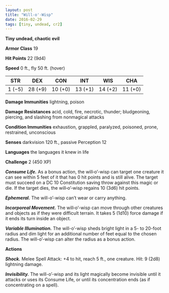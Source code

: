 ```yaml
---
layout: post
title: "Will-o'-Wisp"
date: 2016-02-29
tags: [tiny, undead, cr2]
---
```


**Tiny undead, chaotic evil**

**Armor Class** 19

**Hit Points** 22 (9d4)

**Speed** 0 ft., fly 50 ft. (hover)

|   STR   |   DEX   |   CON   |   INT   |   WIS   |   CHA   |
|:-----:|:-----:|:-----:|:-----:|:-----:|:-----:|
| 1 (−5) | 28 (+9) | 10 (+0) | 13 (+1) | 14 (+2) | 11 (+0) |

**Damage Immunities** lightning, poison 

**Damage Resistances** acid, cold, fire, necrotic, thunder; bludgeoning, piercing, and slashing from nonmagical attacks 

**Condition Immunities** exhaustion, grappled, paralyzed, poisoned, prone, restrained, unconscious 

**Senses** darkvision 120 ft., passive Perception 12 

**Languages** the languages it knew in life 

**Challenge** 2 (450 XP)

***Consume Life.*** As a bonus action, the will‐o’-wisp can target one creature it can see within 5 feet of it that has 0 hit points and is still alive. The target must succeed on a DC 10 Constitution saving throw against this magic or die. If the target dies, the will‐o’‐wisp regains 10 (3d6) hit points. 

***Ephemeral.*** The will-o’-wisp can’t wear or carry anything. 

***Incorporeal Movement.*** The will‐o’-wisp can move through other creatures and objects as if they were difficult terrain. It takes 5 (1d10) force damage if it ends its turn inside an object. 

***Variable Illumination.*** The will-o’-wisp sheds bright light in a 5- to 20-foot radius and dim light for an additional number of feet equal to the chosen radius. The will-o’-wisp can alter the radius as a bonus action. 

**Actions** 

***Shock.*** Melee Spell Attack: +4 to hit, reach 5 ft., one creature. Hit: 9 (2d8) lightning damage. 

***Invisibility.*** The will-o’-wisp and its light magically become invisible until it attacks or uses its Consume Life, or until its concentration ends (as if concentrating on a spell).